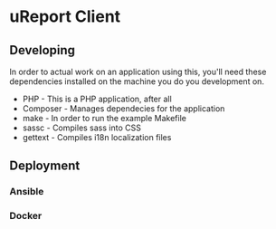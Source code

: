 uReport Client
=======

## Developing
In order to actual work on an application using this, you'll need these dependencies installed on the machine you do you development on.

* PHP        - This is a PHP application, after all
* Composer   - Manages dependecies for the application
* make       - In order to run the example Makefile
* sassc      - Compiles sass into CSS
* gettext    - Compiles i18n localization files

## Deployment

### Ansible

### Docker
